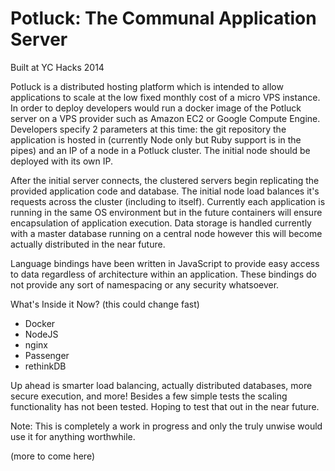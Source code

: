Potluck: The Communal Application Server
========================================

Built at YC Hacks 2014

Potluck is a distributed hosting platform which is intended to allow applications to scale at the low fixed monthly cost of a micro VPS instance. In order to deploy developers would run a docker image of the Potluck server on a VPS provider such as Amazon EC2 or Google Compute Engine. Developers specify 2 parameters at this time: the git repository the application is hosted in (currently Node only but Ruby support is in the pipes) and an IP of a node in a Potluck cluster. The initial node should be deployed with its own IP.

After the initial server connects, the clustered servers begin replicating the provided application code and database. The initial node load balances it's requests across the cluster (including to itself). Currently each application is running in the same OS environment but in the future containers will ensure encapsulation of application execution. Data storage is handled currently with a master database running on a central node however this will become actually distributed in the near future.

Language bindings have been written in JavaScript to provide easy access to data regardless of architecture within an application. These bindings do not provide any sort of namespacing or any security whatsoever.

What's Inside it Now? (this could change fast)
+ Docker
+ NodeJS
+ nginx
+ Passenger
+ rethinkDB

Up ahead is smarter load balancing, actually distributed databases, more secure execution, and more! Besides a few simple tests the scaling functionality has not been tested. Hoping to test that out in the near future.


Note: This is completely a work in progress and only the truly unwise would use it for anything worthwhile.

(more to come here)
